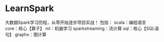 # LearnSpark
大数据Spark学习历程，从零开始逐步项目实战！
包括：
scala：编程语言
core：核心【算子】
ml：机器学习
sparkstreaming：流计算
sql：核心【SQL语句】
graphx：图计算


